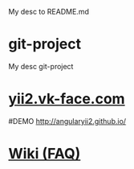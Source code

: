 My desc to README.md
# git-project
My desc git-project

# [yii2.vk-face.com](yii2.vk-face.com)



#DEMO
http://angularyii2.github.io/

# [Wiki (FAQ)](https://github.com/AngularYii2/angularyii2.github.io/wiki)
